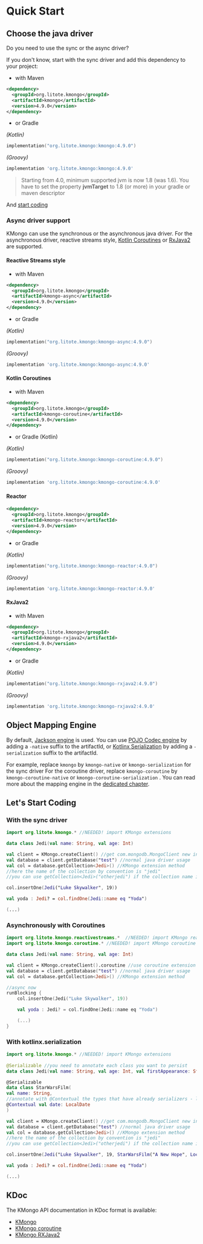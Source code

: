 # Quick Start

## Choose the java driver

Do you need to use the sync or the async driver?

If you don't know, start with the sync driver and add this dependency to your project:

- with Maven

```xml
<dependency>
  <groupId>org.litote.kmongo</groupId>
  <artifactId>kmongo</artifactId>
  <version>4.9.0</version>
</dependency>
```

- or Gradle 

*(Kotlin)* 
```kotlin
implementation("org.litote.kmongo:kmongo:4.9.0")
``` 
*(Groovy)* 
```groovy
implementation 'org.litote.kmongo:kmongo:4.9.0'
```   

> Starting from 4.0, minimum supported jvm is now 1.8 (was 1.6).
> You have to set the property **jvmTarget** to 1.8 (or more) in your gradle or maven descriptor

And [start coding](#lets-start-coding)

### Async driver support

KMongo can use the synchronous or the asynchronous java driver. 
For the asynchronous driver, reactive streams style, [Kotlin Coroutines](https://kotlinlang.org/docs/reference/coroutines.html) or [RxJava2](http://reactivex.io/) are supported.

#### Reactive Streams style

- with Maven

```xml
<dependency>
  <groupId>org.litote.kmongo</groupId>
  <artifactId>kmongo-async</artifactId>
  <version>4.9.0</version>
</dependency>
```

- or Gradle

*(Kotlin)* 
```kotlin
implementation("org.litote.kmongo:kmongo-async:4.9.0")
``` 
*(Groovy)* 
```groovy
implementation 'org.litote.kmongo:kmongo-async:4.9.0'
```

#### Kotlin Coroutines

- with Maven

```xml
<dependency>
  <groupId>org.litote.kmongo</groupId>
  <artifactId>kmongo-coroutine</artifactId>
  <version>4.9.0</version>
</dependency>
```

- or Gradle (Kotlin)

*(Kotlin)* 
```kotlin
implementation("org.litote.kmongo:kmongo-coroutine:4.9.0")
``` 
*(Groovy)* 
```groovy
implementation 'org.litote.kmongo:kmongo-coroutine:4.9.0'
```

#### Reactor

```xml
<dependency>
  <groupId>org.litote.kmongo</groupId>
  <artifactId>kmongo-reactor</artifactId>
  <version>4.9.0</version>
</dependency>
```

- or Gradle

*(Kotlin)* 
```kotlin
implementation("org.litote.kmongo:kmongo-reactor:4.9.0")
``` 
*(Groovy)* 
```groovy
implementation 'org.litote.kmongo:kmongo-reactor:4.9.0'
```

#### RxJava2

- with Maven

```xml
<dependency>
  <groupId>org.litote.kmongo</groupId>
  <artifactId>kmongo-rxjava2</artifactId>
  <version>4.9.0</version>
</dependency>
```

- or Gradle

*(Kotlin)* 
```kotlin
implementation("org.litote.kmongo:kmongo-rxjava2:4.9.0")
``` 
*(Groovy)* 
```groovy
implementation 'org.litote.kmongo:kmongo-rxjava2:4.9.0'
```

## Object Mapping Engine

By default, [Jackson engine](https://github.com/FasterXML/jackson) is used.
You can use [POJO Codec engine](https://mongodb.github.io/mongo-java-driver/3.5/bson/pojos/) 
by adding a ```-native``` suffix to the artifactId, or
[Kotlinx Serialization](https://github.com/Kotlin/kotlinx.serialization)
by adding a ```-serialization``` suffix to the artifactId.

For example, replace ```kmongo``` by ```kmongo-native``` or ```kmongo-serialization``` for the sync driver
For the coroutine driver, replace ```kmongo-coroutine``` by ```kmongo-coroutine-native```  or ```kmongo-coroutine-serialization``` .
You can read more about the mapping engine in the [dedicated chapter](../object-mapping#how-to-choose-the-mapping-engine). 

## Let's Start Coding

### With the sync driver

```kotlin
import org.litote.kmongo.* //NEEDED! import KMongo extensions

data class Jedi(val name: String, val age: Int)

val client = KMongo.createClient() //get com.mongodb.MongoClient new instance
val database = client.getDatabase("test") //normal java driver usage
val col = database.getCollection<Jedi>() //KMongo extension method
//here the name of the collection by convention is "jedi"
//you can use getCollection<Jedi>("otherjedi") if the collection name is different

col.insertOne(Jedi("Luke Skywalker", 19))

val yoda : Jedi? = col.findOne(Jedi::name eq "Yoda")

(...)
```

### Asynchronously with Coroutines

```kotlin
import org.litote.kmongo.reactivestreams.*  //NEEDED! import KMongo reactivestreams extensions
import org.litote.kmongo.coroutine.* //NEEDED! import KMongo coroutine extensions

data class Jedi(val name: String, val age: Int)

val client = KMongo.createClient().coroutine //use coroutine extension
val database = client.getDatabase("test") //normal java driver usage
val col = database.getCollection<Jedi>() //KMongo extension method

//async now
runBlocking {
    col.insertOne(Jedi("Luke Skywalker", 19))

    val yoda : Jedi? = col.findOne(Jedi::name eq "Yoda")

    (...)
}

```

### With kotlinx.serialization

```kotlin
import org.litote.kmongo.* //NEEDED! import KMongo extensions
       
@Serializable //you need to annotate each class you want to persist
data class Jedi(val name: String, val age: Int, val firstAppearance: StarWarsFilm)   

@Serializable
data class StarWarsFilm(
val name: String,             
//annotate with @Contextual the types that have already serializers - look at kotlinx.serialization documentation
@Contextual val date: LocalDate
)

val client = KMongo.createClient() //get com.mongodb.MongoClient new instance
val database = client.getDatabase("test") //normal java driver usage
val col = database.getCollection<Jedi>() //KMongo extension method
//here the name of the collection by convention is "jedi"
//you can use getCollection<Jedi>("otherjedi") if the collection name is different

col.insertOne(Jedi("Luke Skywalker", 19, StarWarsFilm("A New Hope", LocalDate.of(1977, Month.MAY, 25))))

val yoda : Jedi? = col.findOne(Jedi::name eq "Yoda")

(...)
```

## KDoc

The KMongo API documentation in KDoc format is available:

- [KMongo](https://litote.org/kmongo/dokka/kmongo/org.litote.kmongo/index.html)
- [KMongo coroutine](https://litote.org/kmongo/dokka/kmongo/org.litote.kmongo.coroutine/index.html)
- [KMongo RXJava2](https://litote.org/kmongo/dokka/kmongo/org.litote.kmongo.rxjava2/index.html)

